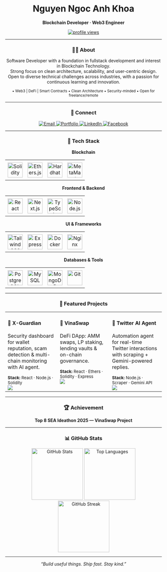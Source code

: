 <!-- ================== HEADER ================== -->
<div align="center">

  <h1>Nguyen Ngoc Anh Khoa</h1>
  <p><b>Blockchain Developer · Web3 Engineer</b></p>

  <!-- Profile views (antonkomarev) -->
  <a href="https://github.com/antonkomarev/github-profile-views-counter">
    <img src="https://komarev.com/ghpvc/?username=khoanna&label=👁%20Profile%20views&color=0b1221&style=flat-square" alt="profile views"/>
  </a>
</div>

<hr/>

<!-- ================== ABOUT ================== -->
<div align="center">
  <h3>🧑‍💻 About</h3>
  <p align="center" style="max-width: 680px;">
    Software Developer with a foundation in fullstack development and interest in Blockchain Technology.<br/>
    Strong focus on clean architecture, scalability, and user-centric design.<br/>
    Open to diverse technical challenges across industries, with a passion for continuous learning and innovation.
  </p>
</div>

<!-- ===== Highlights (quick trust signals) ===== -->
<div align="center">
  <sub>
    • Web3 | DeFi | Smart Contracts • Clean Architecture • Security-minded • Open for freelance/remote
  </sub>
</div>

<hr/>

<!-- ================== CONNECT ================== -->
<div align="center">
  <h3>🔗 Connect</h3>

  <a href="mailto:khoa210105@gmail.com">
    <img alt="Email" src="https://img.shields.io/badge/Gmail-khoa210105%40gmail.com-d14836?style=for-the-badge&logo=gmail&logoColor=white">
  </a>
  <a href="https://khoanguyendev.vercel.app" target="_blank">
    <img alt="Portfolio" src="https://img.shields.io/badge/Portfolio-khoanguyendev.vercel.app-0b1221?style=for-the-badge&logo=vercel&logoColor=white">
  </a>
  <a href="https://www.linkedin.com/in/khoa-nguyen-95114a287/" target="_blank">
    <img alt="LinkedIn" src="https://img.shields.io/badge/LinkedIn-Khoa%20Nguyen-0a66c2?style=for-the-badge&logo=linkedin&logoColor=white">
  </a>
  <a href="https://facebook.com/AnhKhoaS" target="_blank">
    <img alt="Facebook" src="https://img.shields.io/badge/Facebook-AnhKhoaS-1877F2?style=for-the-badge&logo=facebook&logoColor=white">
  </a>
</div>

<hr/>

<!-- ================== TECH STACK (CLEAN 4×4 GRID) ================== -->
<div align="center">
  <h3>🧰 Tech Stack</h3>

  <!-- Row: Blockchain -->
  <p><b>Blockchain</b></p>
  <table>
    <tr>
      <td align="center" style="padding:8px"><img src="https://skillicons.dev/icons?i=solidity"  width="48" height="48" alt="Solidity"/></td>
      <td align="center" style="padding:8px"><img src="https://skillicons.dev/icons?i=ethers"    width="48" height="48" alt="Ethers.js"/></td>
      <td align="center" style="padding:8px"><img src="https://skillicons.dev/icons?i=hardhat"   width="48" height="48" alt="Hardhat"/></td>
      <td align="center" style="padding:8px"><img src="https://skillicons.dev/icons?i=metamask"  width="48" height="48" alt="MetaMask"/></td>
    </tr>
  </table>

  <!-- Row: Frontend & Backend -->
  <p><b>Frontend & Backend</b></p>
  <table>
    <tr>
      <td align="center" style="padding:8px"><img src="https://skillicons.dev/icons?i=react"   width="48" height="48" alt="React"/></td>
      <td align="center" style="padding:8px"><img src="https://skillicons.dev/icons?i=nextjs"  width="48" height="48" alt="Next.js"/></td>
      <td align="center" style="padding:8px"><img src="https://skillicons.dev/icons?i=ts"      width="48" height="48" alt="TypeScript"/></td>
      <td align="center" style="padding:8px"><img src="https://skillicons.dev/icons?i=nodejs"  width="48" height="48" alt="Node.js"/></td>
    </tr>
  </table>

  <!-- Row: UI & Frameworks -->
  <p><b>UI & Frameworks</b></p>
  <table>
    <tr>
      <td align="center" style="padding:8px"><img src="https://skillicons.dev/icons?i=tailwind" width="48" height="48" alt="TailwindCSS"/></td>
      <td align="center" style="padding:8px"><img src="https://skillicons.dev/icons?i=express"  width="48" height="48" alt="Express"/></td>
      <td align="center" style="padding:8px"><img src="https://skillicons.dev/icons?i=docker"   width="48" height="48" alt="Docker"/></td>
      <td align="center" style="padding:8px"><img src="https://skillicons.dev/icons?i=nginx"    width="48" height="48" alt="Nginx"/></td>
    </tr>
  </table>

  <!-- Row: Databases & Tools -->
  <p><b>Databases & Tools</b></p>
  <table>
    <tr>
      <td align="center" style="padding:8px"><img src="https://skillicons.dev/icons?i=postgres" width="48" height="48" alt="PostgreSQL"/></td>
      <td align="center" style="padding:8px"><img src="https://skillicons.dev/icons?i=mysql"    width="48" height="48" alt="MySQL"/></td>
      <td align="center" style="padding:8px"><img src="https://skillicons.dev/icons?i=mongodb"  width="48" height="48" alt="MongoDB"/></td>
      <td align="center" style="padding:8px"><img src="https://skillicons.dev/icons?i=git"      width="48" height="48" alt="Git"/></td>
    </tr>
  </table>
</div>

<hr/>

<!-- ================== FEATURED PROJECTS ================== -->
<div align="center">
  <h3>🚀 Featured Projects</h3>
</div>

<!-- Project Card -->
<table>
  <tr>
    <td width="33%" valign="top">
      <h4>🔐 X-Guardian</h4>
      <p>Security dashboard for wallet reputation, scam detection & multi-chain monitoring with AI agent.</p>
      <sub><b>Stack:</b> React · Node.js · Solidity</sub><br/>
      <a href="https://x-guardian.vercel.app" target="_blank"><img src="https://img.shields.io/badge/Demo-0b1221?style=flat&logo=vercel&logoColor=white"/></a>
    </td>
    <td width="33%" valign="top">
      <h4>💱 VinaSwap</h4>
      <p>DeFi DApp: AMM swaps, LP staking, lending vaults & on-chain governance.</p>
      <sub><b>Stack:</b> React · Ethers · Solidity · Express</sub><br/>
      <a href="https://vinaswap.vercel.app" target="_blank"><img src="https://img.shields.io/badge/Demo-0b1221?style=flat&logo=vercel&logoColor=white"/></a>
    </td>
    <td width="33%" valign="top">
      <h4>🤖 Twitter AI Agent</h4>
      <p>Automation agent for real-time Twitter interactions with scraping + Gemini-powered replies.</p>
      <sub><b>Stack:</b> Node.js · Scraper · Gemini API</sub><br/>
      <a href="https://github.com/khoanna/twitter-ai-agent" target="_blank"><img src="https://img.shields.io/badge/Source-111827?style=flat&logo=github&logoColor=white"/></a>
    </td>
  </tr>
</table>

<hr/>

<!-- ================== ACHIEVEMENT ================== -->
<div align="center">
  <h3>🏆 Achievement</h3>
  <p><b>Top 8 SEA Ideathon 2025 — VinaSwap Project</b></p>
</div>

<hr/>

<!-- ================== GITHUB STATS ================== -->
<div align="center">
  <h3>📊 GitHub Stats</h3>
  <img height="165" src="https://github-readme-stats.vercel.app/api?username=khoanna&show_icons=true&theme=tokyonight&rank_icon=github" alt="GitHub Stats"/>
  <img height="165" src="https://github-readme-stats.vercel.app/api/top-langs/?username=khoanna&layout=compact&theme=tokyonight&langs_count=8" alt="Top Languages"/>
  <br/>
  <img height="165" src="https://streak-stats.demolab.com?user=khoanna&theme=tokyonight" alt="GitHub Streak"/>
</div>

<hr/>

<!-- ================== FOOTER ================== -->
<p align="center"><i>“Build useful things. Ship fast. Stay kind.”</i></p>
